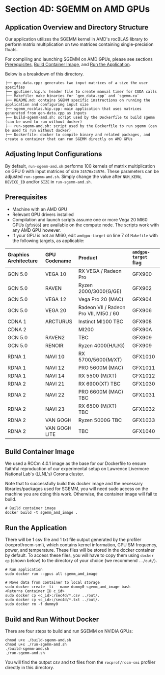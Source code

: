 # Section 4D: SGEMM on AMD GPUs

## Application Overview and Directory Structure

Our application utilizes the SGEMM kernel in AMD's rocBLAS library to perform matrix multiplication on two matrices containing single-precision floats. 

For compiling and launching SGEMM on AMD GPUs, please see sections [Prerequisites](#prerequisites), [Build Container Image](#build-container-image), and [Run the Application](#run-the-application).

Below is a breakdown of this directory. 
```
├── gen_data.cpp: generates two input matrices of a size the user specifies
├── gputimer.hip.h: header file to create manual timer for CUDA calls
├── Makefile: make binaries for `gen_data.cpp` and `sgemm.cu`
├── README.md: contains SGEMM specific instructions on running the application and configuring input size
├── sgemm_rocblas.hip.cpp: main application that uses matrices generated from gen-data.cpp as inputs
├── build-sgemm-amd.sh: script used by the Dockerfile to build sgemm (can be used to run without docker)
├── run-sgemm-amd.sh: script used by the Dockerfile to run sgemm (can be used to run without docker)
├── Dockerfile: docker to compile binary and related packages, and create a container that can run SGEMM directly on AMD GPUs
```

## Adjusting Input Configurations

By default, `run-sgemm-amd.sh` performs 100 kernels of matrix multiplication on GPU 0 
with input matrices of size `24576x24576`. These parameters can be adjusted `run-sgemm-amd.sh`. Simply change the value after `NUM_KERN`, `DEVICE_ID` and/or `SIZE` in `run-sgemm-amd.sh`. 

## Prerequisites
* Machine with an AMD GPU
* Relevant GPU drivers installed
* Compilation and launch scripts assume one or more Vega 20 MI60 GPUs (`gfx906`) are available on the compute node. The scripts work with any AMD GPU however.
* If your GPU is not an MI60, edit `amdgpu-target` on line 7 of `Makefile` with the following targets, as applicable: 


| Graphics Architecture   |	GPU Codename          | Product              |      `amdgpu-target` flag     | 
|:------------------------|:----------------------|:---------------------|:-------------------|
| GCN 5.0 | VEGA 10 | RX VEGA / Radeon Pro | GFX900 |
| GCN 5.0 | RAVEN        | Ryzen 2000/3000(G/GE)     | GFX902 |
| GCN 5.0 | VEGA 12   | Vega Pro 20 (MAC)          | GFX904 |
| GCN 5.0 | VEGA 20    | Radeon VII / Radeon Pro VII, MI50 / 60 | GFX906 |
| CDNA 1  | ARCTURUS   | Instinct MI100 TBC         | GFX908 |
| CDNA 2  |            | MI200 | GFX90A
| GCN 5.0 | RAVEN2 	   | TBC                     | GFX909 |
| GCN 5.0 | RENOIR 	   | Ryzen 4000(H/U/G)          | GFX909 |
| RDNA 1  | NAVI 10    | RX 5700/5600(M/XT)         | GFX1010|
| RDNA 1  | NAVI 12    | PRO 5600M (MAC)            | GFX1011|
| RDNA 1  | NAVI 14    | RX 5500 (M/XT)             | GFX1012|
| RDNA 2  | NAVI 21    | RX 6900(XT) TBC            | GFX1030|
| RDNA 2  | NAVI 22    | PRO 6600M (MAC) TBC        | GFX1031|
| RDNA 2  | NAVI 23    | RX 6500 (M/XT) TBC         | GFX1032|
| RDNA 2  | VAN GOGH   | Ryzen 5000G TBC            | GFX1033|
| RDNA 2  | VAN GOGH LITE    | TBC                   | GFX1040|            

## Build Container Image
We used a ROCm 4.0.1 image as the base for our Dockerfile to ensure faithful reproduction 
of our experimental setup on Lawrence Livermore National Lab's (LLNL's) Corona cluster.

Note that to successfully build this docker image and the necessary libraries/packages used for SGEMM, you will
need sudo access on the machine you are doing this work. Otherwise, the container image will fail to build.
```
# Build container image
docker build -t sgemm_amd_image .
```

## Run the Application
There will be 1 csv file and 1 txt file output generated by the profiler (rocprof/rocm-smi), which contains kernel information, GPU SM frequency, power, and temperature. These files will be stored in the docker container by default. To access these files, you will have to copy them using `docker cp` (shown below) to the directory of your choice (we recommend `../out/`).

```
# Run application
sudo docker run --gpus all sgemm_amd_image

# Move data from container to local storage
sudo docker create -ti --name dummy0 sgemm_amd_image bash
<Returns Container ID c_id>
sudo docker cp <c_id>:/sec4d/*.csv ../out/.
sudo docker cp <c_id>:/sec4d/*.txt ../out/.
sudo docker rm -f dummy0
```

## Build and Run Without Docker

There are four steps to build and run SGEMM on NVIDIA GPUs:
```
chmod u+x ./build-sgemm-amd.sh
chmod u+x ./run-sgemm-amd.sh
./build-sgemm-amd.sh
./run-sgemm-amd.sh
```
You will find the output csv and txt files from the `rocprof/rocm-smi` profiler directly in this directory. 
